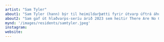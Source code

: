 ```yaml
---
artist: "Sam Tyler"
about1: "Sam Tyler (hann) býr til heimildarþætti fyrir útvarp úftrá áhuga hans á tónlist og sögur sem endurspegla upplifanir fólks sem hafa ekki fengið mikinn hljómgrunn. Sam er með aðsetur í London og hefur þaðan unnið fyrir fjölda útvarpsstöðva og hlaðvarpa."
about2: "Sam gaf út hlaðvarps-seríu árið 2023 sem heitir There Are No Greater Heroes, sem segir sögu sértrúarsveitarinnar Tony, Caro & John og frá undarlega tónlistarlífi þeirra. Sumarið 2024 sendir Sam frá sér aðra heimildarmyndaröð sína sem heitir Sonic Fields, podcast í sjö hlutum sem segir frá árslangri djúpköfun í sögu breskra tónlistarhátíða. Sam hittir skipuleggjendur og tónlistarunnendur og lærir um öflin sem hafa mótað söguna síðan seint á sjöunda áratugnum, áður en hann fer í svimandi sumarævintýri yfir hátíðir nútímans og reynir að finna sinn stað í þessu öllu, og nú á LungA."
mynd: '/images/residents/samtyler.jpeg'
instagram: 
website: 
---
```

